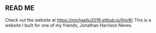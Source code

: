 ## READ ME

Check out the website at https://michaellu2019.github.io/jhn/#/
This is a website I built for one of my friends, Jonathan Harrison Neves.